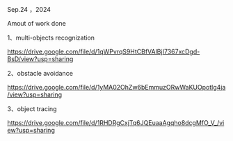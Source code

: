Sep.24 ，2024  

Amout of work done

1、multi-objects recognization

https://drive.google.com/file/d/1qWPvrqS9HtCBfVAlBjI7367xcDgd-BsD/view?usp=sharing

2、obstacle avoidance

https://drive.google.com/file/d/1yMA02OhZw6bEmmuzORwWaKUOpotlg4ja/view?usp=sharing

3、object tracing

https://drive.google.com/file/d/1RHDRgCxjTq6JQEuaaAgqho8dcgMfO_V_/view?usp=sharing
